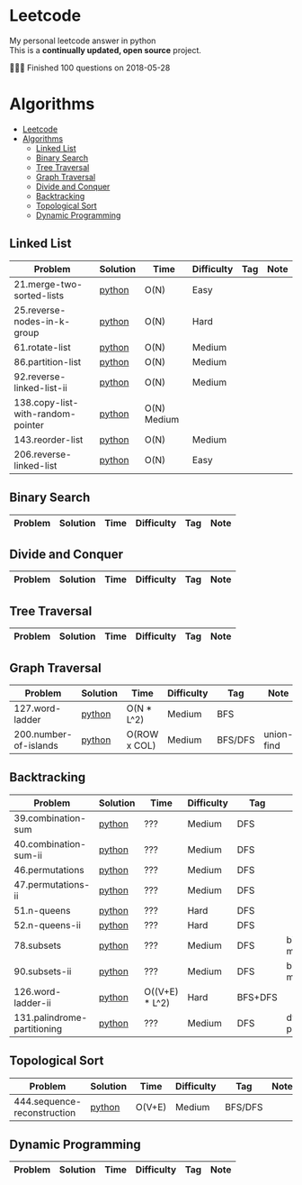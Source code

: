 # Leetcode
My personal leetcode answer in python<br/>
This is a **continually updated, open source** project.


🎉🎉🎉 Finished 100 questions on 2018-05-28



# Algorithms

- [Leetcode](#leetcode)
- [Algorithms](#algorithms)
    - [Linked List](#linked-list)
    - [Binary Search](#binary-search)
    - [Tree Traversal](#tree-traversal)
    - [Graph Traversal](#graph-traversal)
    - [Divide and Conquer](#divide-and-conquer)
    - [Backtracking](#backtracking)
    - [Topological Sort](#topological-sort)
    - [Dynamic Programming](#dynamic-programming)

## Linked List

|  Problem          |  Solution       |  Time           | Difficulty    | Tag          | Note| 
| ----------------- | --------------- | --------------- | ------------- |--------------|-----|
| 21.merge-two-sorted-lists | [python](./algorithm/21.merge-two-sorted-lists.py) | O(N) | Easy |
| 25.reverse-nodes-in-k-group | [python](./algorithm/25.reverse-nodes-in-k-group.py) | O(N) | Hard |
| 61.rotate-list | [python](./algorithm/61.rotate-list.py) | O(N) | Medium |
| 86.partition-list | [python](./algorithm/86.partition-list.py) | O(N) | Medium |
| 92.reverse-linked-list-ii | [python](./algorithm/92.reverse-linked-list-ii.py) | O(N) | Medium |
| 138.copy-list-with-random-pointer | [python](./algorithm/138.copy-list-with-random-pointer.py) | O(N) Medium
| 143.reorder-list | [python](./algorithm/143.reorder-list.py) | O(N) | Medium |
| 206.reverse-linked-list | [python](./algorithm/206.reverse-linked-list.py) | O(N) | Easy |

## Binary Search

|  Problem          |  Solution       |  Time           | Difficulty    | Tag          | Note| 
| ----------------- | --------------- | --------------- | ------------- |--------------|-----|

## Divide and Conquer

|  Problem          |  Solution       |  Time           | Difficulty    | Tag          | Note| 
| ----------------- | --------------- | --------------- | ------------- |--------------|-----|


## Tree Traversal

|  Problem          |  Solution       |  Time           | Difficulty    | Tag          | Note| 
| ----------------- | --------------- | --------------- | ------------- |--------------|-----|


## Graph Traversal

|  Problem          |  Solution       |  Time           | Difficulty    | Tag          | Note| 
| ----------------- | --------------- | --------------- | ------------- |--------------|-----|
| 127.word-ladder | [python](./algorithm/127.word-ladder.py) | O(N * L^2) | Medium | BFS |
| 200.number-of-islands | [python](./algorithm/200.number-of-islands.py) | O(ROW x COL) | Medium | BFS/DFS | union-find

## Backtracking
|  Problem          |  Solution       |  Time           | Difficulty    | Tag          | Note| 
| ----------------- | --------------- | --------------- | ------------- |--------------|-----|
| 39.combination-sum | [python](./algorithm/39.combination-sum.py) | ??? | Medium | DFS |
| 40.combination-sum-ii | [python](./algorithm/40.combination-sum-ii.py) | ??? | Medium | DFS |
| 46.permutations | [python](./algorithm/46.permutations.py) | ??? | Medium | DFS |
| 47.permutations-ii | [python](./algorithm/47.permutations-ii.py) | ??? | Medium | DFS |
| 51.n-queens | [python](./algorithm/51.n-queens.py) | ??? | Hard | DFS |
| 52.n-queens-ii | [python](./algorithm/52.n-queens-ii.py) | ??? | Hard | DFS |
| 78.subsets | [python](./algorithm/78.subsets.py) | ??? | Medium | DFS | bit-manipulation
| 90.subsets-ii | [python](./algorithm/90.subsets-ii.py) | ??? | Medium | DFS |  bit-manipulation
| 126.word-ladder-ii | [python](./algorithm/126.word-ladder-ii.py) | O((V+E) * L^2) | Hard | BFS+DFS |
| 131.palindrome-partitioning | [python](./algorithm/131.palindrome-partitioning.py) | ??? | Medium | DFS | dynamic-programming

## Topological Sort

|  Problem          |  Solution       |  Time           | Difficulty    | Tag          | Note| 
| ----------------- | --------------- | --------------- | ------------- |--------------|-----|
| 444.sequence-reconstruction | [python](./algorithm/444.sequence-reconstruction.py) | O(V+E) | Medium | BFS/DFS |

## Dynamic Programming
|  Problem          |  Solution       |  Time           | Difficulty    | Tag          | Note| 
| ----------------- | --------------- | --------------- | ------------- |--------------|-----|
